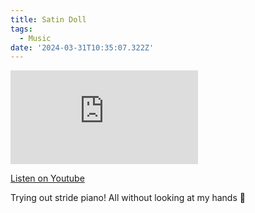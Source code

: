 ```yaml
---
title: Satin Doll
tags:
  - Music
date: '2024-03-31T10:35:07.322Z'
---
```


<iframe src="https://www.youtube-nocookie.com/embed/ZXe30zpZKCA?modestbranding=1&showinfo=0&rel=0" title="YouTube video player" frameborder="0" allow="accelerometer; autoplay; encrypted-media; gyroscope; picture-in-picture;" allowfullscreen className="youtube_video"></iframe>

[Listen on Youtube](https://youtu.be/ZXe30zpZKCA)

Trying out stride piano! All without looking at my hands 🙌
